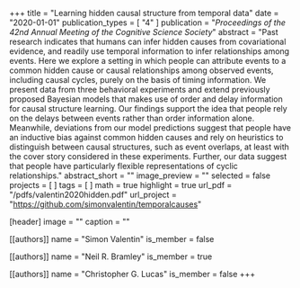 +++
title = "Learning hidden causal structure from temporal data"
date = "2020-01-01"
publication_types = [ "4" ]
publication = "_Proceedings of the 42nd Annual Meeting of the Cognitive Science Society_"
abstract = "Past research indicates that humans can infer hidden causes from covariational evidence, and readily use temporal information to infer relationships among events. Here we explore a setting in which people can attribute events to a common hidden cause or causal relationships among observed events, including causal cycles, purely on the basis of timing information. We present data from three behavioral experiments and extend previously proposed Bayesian models that makes use of order and delay information for causal structure learning. Our findings support the idea that people rely on the delays between events rather than order information alone. Meanwhile, deviations from our model predictions suggest that people have an inductive bias against common hidden causes and rely on heuristics to distinguish between causal structures, such as event overlaps, at least with the cover story considered in these experiments. Further, our data suggest that people have particularly flexible representations of cyclic relationships."
abstract_short = ""
image_preview = ""
selected = false
projects = [ ]
tags = [ ]
math = true
highlight = true
url_pdf = "/pdfs/valentin2020hidden.pdf"
url_project = "https://github.com/simonvalentin/temporalcauses"

[header]
image = ""
caption = ""

[[authors]]
name = "Simon Valentin"
is_member = false

[[authors]]
name = "Neil R. Bramley"
is_member = true

[[authors]]
name = "Christopher G. Lucas"
is_member = false
+++

